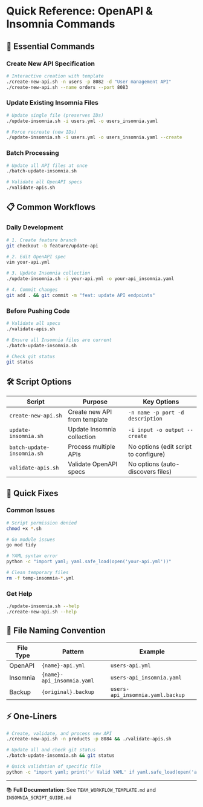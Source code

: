 # Quick Reference: OpenAPI & Insomnia Commands

## 🚀 Essential Commands

### Create New API Specification
```bash
# Interactive creation with template
./create-new-api.sh -n users -p 8082 -d "User management API"
./create-new-api.sh --name orders --port 8083
```

### Update Existing Insomnia Files
```bash
# Update single file (preserves IDs)
./update-insomnia.sh -i users.yml -o users_insomnia.yaml

# Force recreate (new IDs)
./update-insomnia.sh -i users.yml -o users_insomnia.yaml --create
```

### Batch Processing
```bash
# Update all API files at once
./batch-update-insomnia.sh

# Validate all OpenAPI specs
./validate-apis.sh
```

## 📋 Common Workflows

### Daily Development
```bash
# 1. Create feature branch
git checkout -b feature/update-api

# 2. Edit OpenAPI spec  
vim your-api.yml

# 3. Update Insomnia collection
./update-insomnia.sh -i your-api.yml -o your-api_insomnia.yaml

# 4. Commit changes
git add . && git commit -m "feat: update API endpoints"
```

### Before Pushing Code
```bash
# Validate all specs
./validate-apis.sh

# Ensure all Insomnia files are current
./batch-update-insomnia.sh

# Check git status
git status
```

## 🛠️ Script Options

| Script | Purpose | Key Options |
|--------|---------|-------------|
| `create-new-api.sh` | Create new API from template | `-n name -p port -d description` |
| `update-insomnia.sh` | Update Insomnia collection | `-i input -o output --create` |
| `batch-update-insomnia.sh` | Process multiple APIs | No options (edit script to configure) |
| `validate-apis.sh` | Validate OpenAPI specs | No options (auto-discovers files) |

## 🔧 Quick Fixes

### Common Issues
```bash
# Script permission denied
chmod +x *.sh

# Go module issues
go mod tidy

# YAML syntax error
python -c "import yaml; yaml.safe_load(open('your-api.yml'))"

# Clean temporary files
rm -f temp-insomnia-*.yml
```

### Get Help
```bash
./update-insomnia.sh --help
./create-new-api.sh --help
```

## 📂 File Naming Convention

| File Type | Pattern | Example |
|-----------|---------|---------|
| OpenAPI | `{name}-api.yml` | `users-api.yml` |
| Insomnia | `{name}-api_insomnia.yaml` | `users-api_insomnia.yaml` |
| Backup | `{original}.backup` | `users-api_insomnia.yaml.backup` |

## ⚡ One-Liners

```bash
# Create, validate, and process new API
./create-new-api.sh -n products -p 8084 && ./validate-apis.sh

# Update all and check git status
./batch-update-insomnia.sh && git status

# Quick validation of specific file
python -c "import yaml; print('✅ Valid YAML' if yaml.safe_load(open('api.yml')) else '❌ Invalid')"
```

---

📚 **Full Documentation**: See `TEAM_WORKFLOW_TEMPLATE.md` and `INSOMNIA_SCRIPT_GUIDE.md` 